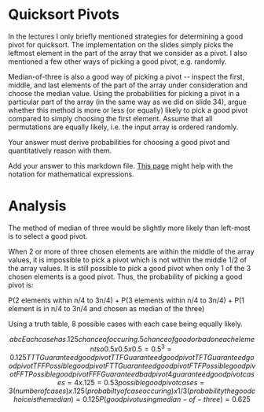 # Quicksort Pivots

In the lectures I only briefly mentioned strategies for determining a good pivot
for quicksort. The implementation on the slides simply picks the leftmost
element in the part of the array that we consider as a pivot. I also mentioned a
few other ways of picking a good pivot, e.g. randomly.

Median-of-three is also a good way of picking a pivot -- inspect the first,
middle, and last elements of the part of the array under consideration and
choose the median value. Using the probabilities for picking a pivot in a
particular part of the array (in the same way as we did on slide 34), argue
whether this method is more or less (or equally) likely to pick a good pivot
compared to simply choosing the first element. Assume that all permutations are
equally likely, i.e. the input array is ordered randomly.

Your answer must derive probabilities for choosing a good pivot and
quantitatively reason with them.

Add your answer to this markdown file. [This
page](https://docs.github.com/en/get-started/writing-on-github/working-with-advanced-formatting/writing-mathematical-expressions)
might help with the notation for mathematical expressions.

# Analysis
The method of median of three would be slightly more likely than left-most is to select a good pivot.

When 2 or more of three chosen elements are within the middle of the array values, it is impossible to pick a pivot which is not 
within the middle 1/2 of the array values. It is still possible to pick a good pivot when only 1 of the 3 chosen elements is a good
pivot. Thus, the probability of picking a good pivot is:

P(2 elements within n/4 to 3n/4) + P(3 elements within n/4 to 3n/4) + P(1 element is in n/4 to 3n/4 and chosen as median of the three)

Using a truth table, 8 possible cases with each case being equally likely.
```math
a	b	c  Each case has .125 chance of occuring .5 chance of good or bad on each element so 0.5x0.5x0.5  = 0.5^3 = 0.125

T	T	T  Guaranteed good pivot

T	T	F  Guaranteed good pivot

T	F	T  Guaranteed good pivot

T	F	F  Possible good pivot

F	T	T  Guaranteed good pivot

F	T	F  Possible good pivot

F	F	T  Possible good pivot

F	F	F  Guaranteed bad pivot

4 guaranteed good pivot cases = 4 x .125 = 0.5

3 possible good pivot cases = 3(number of cases) x .125(probabilty of case occuring) x 1/3(probability the good choice is the median) = 0.125

P(good pivot using median-of-three) = 0.625
```
